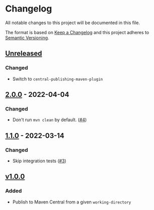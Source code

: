 # Changelog

All notable changes to this project will be documented in this file.

The format is based on [Keep a Changelog](https://keepachangelog.com/en/1.0.0/)
and this project adheres to [Semantic Versioning](https://semver.org/spec/v2.0.0.html).

## [Unreleased]
### Changed
- Switch to `central-publishing-maven-plugin`

## [2.0.0] - 2022-04-04
### Changed
- Don't run `mvn clean` by default. ([#4](https://github.com/cucumber/action-publish-mvn/pull/4))

## [1.1.0] - 2022-03-14
### Changed
- Skip integration tests ([#3](https://github.com/cucumber/action-publish-mvn/pull/3))

## [v1.0.0]
### Added
- Publish to Maven Central from a given `working-directory`

[Unreleased]: https://github.com/cucumber/action-publish-mvn/compare/v1.0.0...HEAD
[2.0.0]: https://github.com/cucumber/action-publish-mvn/compare/v1.0.0...v2.0.0
[1.1.0]: https://github.com/cucumber/action-publish-mvn/compare/v1.0.0...v1.1.0
[v1.0.0]: https://github.com/cucumber/action-publish-npm/compare/bf3cb949b4edecc2b72d4476dcd984bc16ba4fbd...v1.0.0
